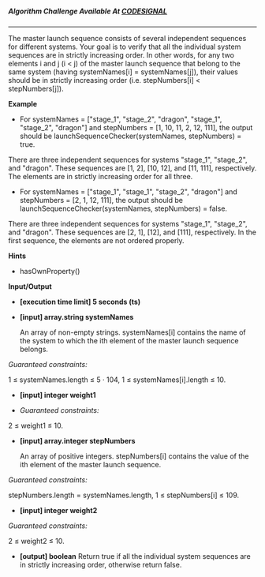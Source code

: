 ##### Algorithm Challenge Available At [CODESIGNAL](https://app.codesignal.com/arcade/intro/level-9/r9azLYp2BDZPyzaG2)

---

The master launch sequence consists of several independent sequences for different systems. Your goal is to verify that all the individual system sequences are in strictly increasing order. In other words, for any two elements i and j (i < j) of the master launch sequence that belong to the same system (having systemNames[i] = systemNames[j]), their values should be in strictly increasing order (i.e. stepNumbers[i] < stepNumbers[j]).

**Example**

- For systemNames = ["stage_1", "stage_2", "dragon", "stage_1", "stage_2", "dragon"] and stepNumbers = [1, 10, 11, 2, 12, 111], the output should be
  launchSequenceChecker(systemNames, stepNumbers) = true.

There are three independent sequences for systems "stage_1", "stage_2", and "dragon". These sequences are [1, 2], [10, 12], and [11, 111], respectively. The elements are in strictly increasing order for all three.

- For systemNames = ["stage_1", "stage_1", "stage_2", "dragon"] and stepNumbers = [2, 1, 12, 111], the output should be
  launchSequenceChecker(systemNames, stepNumbers) = false.

There are three independent sequences for systems "stage_1", "stage_2", and "dragon". These sequences are [2, 1], [12], and [111], respectively. In the first sequence, the elements are not ordered properly.

**Hints**

- hasOwnProperty()

**Input/Output**

- **[execution time limit] 5 seconds (ts)**
- **[input] array.string systemNames**

  An array of non-empty strings. systemNames[i] contains the name of the system to which the ith element of the master launch sequence belongs.

_Guaranteed constraints:_

1 ≤ systemNames.length ≤ 5 · 104,
1 ≤ systemNames[i].length ≤ 10.

- **[input] integer weight1**

- _Guaranteed constraints:_

2 ≤ weight1 ≤ 10.

- **[input] array.integer stepNumbers**

  An array of positive integers. stepNumbers[i] contains the value of the ith element of the master launch sequence.

_Guaranteed constraints:_

stepNumbers.length = systemNames.length,
1 ≤ stepNumbers[i] ≤ 109.

- **[input] integer weight2**

_Guaranteed constraints:_

2 ≤ weight2 ≤ 10.

- **[output] boolean**
  Return true if all the individual system sequences are in strictly increasing order, otherwise return false.
